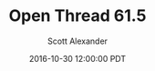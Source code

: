 ---
layout: podcast
title: "Open Thread 61.5"
author: Scott Alexander
description: https://slatestarcodex.com/2016/10/30/open-thread-61-5/
date: 2016-10-30 12:00:00 PDT
length: 57892
duration: 14
guid: open-thread-61-5
---